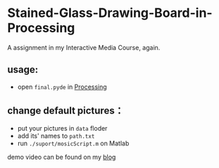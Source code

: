# Stained-Glass-Drawing-Board-in-Processing
A assignment in my Interactive Media Course, again. 

## usage:
- open `final.pyde` in [Processing](https://www.processing.org/)
## change default pictures：
- put your pictures in `data` floder
- add its' names to `path.txt`
- run `./suport/mosicScript.m` on Matlab

demo video can be found on my [blog](https://www.kanvasesfan.me/?p=75)
